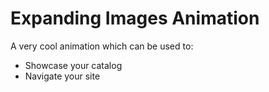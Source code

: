 # Expanding Images Animation

A very cool animation which can be used to:

- Showcase your catalog
- Navigate your site
